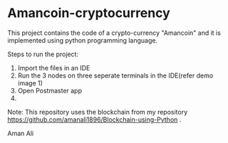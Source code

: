 # Amancoin-cryptocurrency
This project contains the code of a crypto-currency "Amancoin" and it is implemented using python programming language.

Steps to run the project:
1) Import the files in an IDE
2) Run the 3 nodes on three seperate terminals in the IDE(refer demo image 1)
3) Open Postmaster app
4) 




Note: This repository uses the blockchain from my repository https://github.com/amanali1896/Blockchain-using-Python . 


Aman Ali
